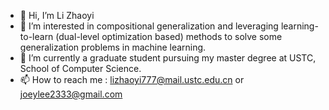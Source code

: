 - 👋 Hi, I’m Li Zhaoyi
- 👀 I’m interested in compositional generalization and leveraging learning-to-learn (dual-level optimization based) methods to solve some generalization problems in machine learning.
- 🌱 I’m currently a graduate student pursuing my master degree at USTC, School of Computer Science. 
- 📫 How to reach me : lizhaoyi777@mail.ustc.edu.cn or joeylee2333@gmail.com

<!---
Joeylee-rio/Joeylee-rio is a ✨ special ✨ repository because its `README.md` (this file) appears on your GitHub profile.
You can click the Preview link to take a look at your changes.
--->
